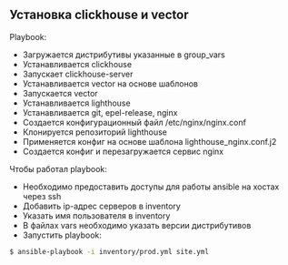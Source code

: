 ## Установка clickhouse и vector

Playbook:
 - Загружается дистрибутивы указанные в group_vars
 - Устанавливается clickhouse
 - Запускает clickhouse-server
 - Устанавливается vector на основе шаблонов
 - Запускается vector
 - Устанавливается lighthouse
 - Устанавливается git, epel-release, nginx 
 - Создается конфигурационный файл /etc/nginx/nginx.conf
 - Клонируется репозиторий lighthouse 
 - Применяется конфиг на основе шаблона lighthouse_nginx.conf.j2
 - Создается конфиг и перезагружается сервис nginx


Чтобы работал playbook:
 - Необходимо предоставить доступы для работы ansible на хостах через ssh
 - Добавить ip-адрес серверов в inventory
 - Указать имя пользователя в inventory
 - В файлах vars необходимо указать версии дистрибутивов
 - Запустить playbook:

```bash
$ ansible-playbook -i inventory/prod.yml site.yml
```